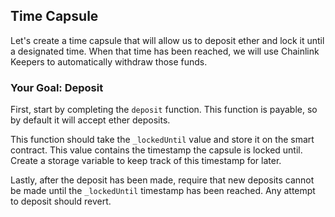 ## Time Capsule

Let's create a time capsule that will allow us to deposit ether and lock it until a designated time. When that time has been reached, we will use Chainlink Keepers to automatically withdraw those funds. 

### <emoji id="checkered_flag" /> Your Goal: Deposit 

First, start by completing the `deposit` function. This function is payable, so by default it will accept ether deposits. 

This function should take the `_lockedUntil` value and store it on the smart contract. This value contains the timestamp the capsule is locked until. Create a storage variable to keep track of this timestamp for later. 

Lastly, after the deposit has been made, require that new deposits cannot be made until the `_lockedUntil` timestamp has been reached. Any attempt to deposit should revert.